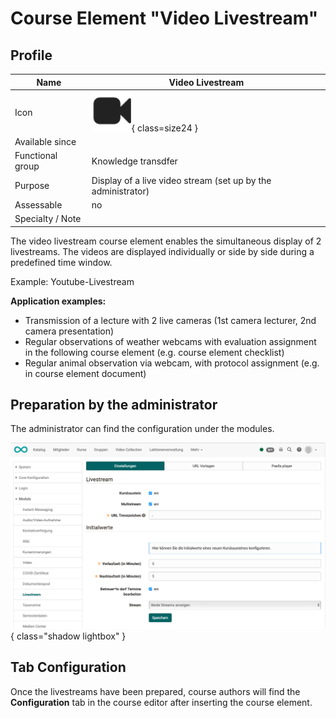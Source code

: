 # Course Element "Video Livestream"

## Profile

Name | Video Livestream
---------|----------
Icon | ![Video Livestream Icon](assets/course_element_video_livestream_icon.png){ class=size24 }
Available since | 
Functional group | Knowledge transdfer
Purpose | Display of a live video stream (set up by the administrator)
Assessable | no
Specialty / Note | 


The video livestream course element enables the simultaneous display of 2 livestreams. The videos are displayed individually or side by side during a predefined time window.

Example: Youtube-Livestream


**Application examples:**

* Transmission of a lecture with 2 live cameras (1st camera lecturer, 2nd camera presentation)
* Regular observations of weather webcams with evaluation assignment in the following course element (e.g. course element checklist)
* Regular animal observation via webcam, with protocol assignment (e.g. in course element document)  

## Preparation by the administrator

The administrator can find the configuration under the modules.

![course_element_livestream_admin_settings_v1_de.png](assets/course_element_livestream_admin_settings_v1_de.png){ class="shadow lightbox" }



## Tab Configuration

Once the livestreams have been prepared, course authors will find the **Configuration** tab in the course editor after inserting the course element.
